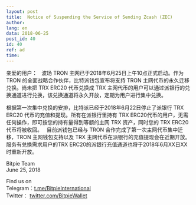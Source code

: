 ```yaml
---
layout: post
title:  Notice of Suspending the Service of Sending Zcash (ZEC) 
author: 
lang: en
data: 2018-06-25
post_id: 40
id: 40
ref: ad
time: 
---
```


亲爱的用户：
 
波场 TRON 主网已于2018年6月25日上午10点正式启动。作为 TRON 的全面战略合作伙伴，比特派钱包宣布将支持 TRON 主网代币的永久迁移兑换。尚未把 TRX ERC20 代币兑换成 TRX 主网代币的用户可以通过派银行的兑换通道进行兑换，该兑换通道将永久开放，定期为用户进行集中兑换。

根据第一次集中兑换的安排，比特派已经于2018年6月22日停止了派银行 TRX ERC20 代币的充值和提现。所有在派银行里持有 TRX ERC20代币的用户，无需任何操作，即可按您的持有量得到等额的主网 TRX 资产，同时您的 TRX ERC20 代币将被收回。
 
目前派钱包已经与 TRON 合作完成了第一次主网代币集中迁移，TRON 主网钱包支持以及 TRX 主网代币在派银行的充值提现会在近期开放。 服务有兑换需求用户的TRX ERC20的派银行充值通道也将于2018年6月XX日XX时重新开放。
 


Bitpie Team<br/>
June 25, 2018

Find us on<br/>
Telegram：<a href="https://t.me/BitpieInternational" target="_blank">t.me/BitpieInternational</a><br/>
Twitter： <a href="https://twitter.com/BitpieWallet" target="_blank">twitter.com/BitpieWallet</a>

